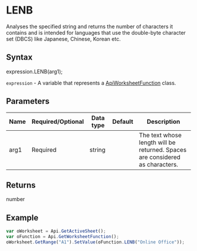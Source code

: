 # LENB

Analyses the specified string and returns the number of characters it contains and is intended for languages that use the double-byte character set (DBCS) like Japanese, Chinese, Korean etc.

## Syntax

expression.LENB(arg1);

`expression` - A variable that represents a [ApiWorksheetFunction](../ApiWorksheetFunction.md) class.

## Parameters

| **Name** | **Required/Optional** | **Data type** | **Default** | **Description** |
| ------------- | ------------- | ------------- | ------------- | ------------- |
| arg1 | Required | string |  | The text whose length will be returned. Spaces are considered as characters. |

## Returns

number

## Example



```javascript
var oWorksheet = Api.GetActiveSheet();
var oFunction = Api.GetWorksheetFunction();
oWorksheet.GetRange("A1").SetValue(oFunction.LENB("Online Office"));
```
